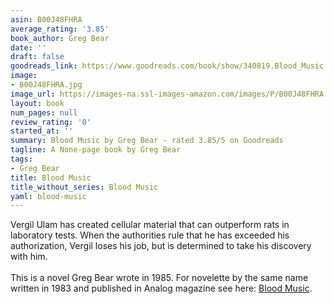 ```yaml
---
asin: B00J48FHRA
average_rating: '3.85'
book_author: Greg Bear
date: ''
draft: false
goodreads_link: https://www.goodreads.com/book/show/340819.Blood_Music
image:
- B00J48FHRA.jpg
image_url: https://images-na.ssl-images-amazon.com/images/P/B00J48FHRA.01._SCLZZZZZZZ.jpg
layout: book
num_pages: null
review_rating: '0'
started_at: ''
summary: Blood Music by Greg Bear - rated 3.85/5 on Goodreads
tagline: A None-page book by Greg Bear
tags:
- Greg Bear
title: Blood Music
title_without_series: Blood Music
yaml: blood-music
---
```


Vergil Ulam has created cellular material that can outperform rats in laboratory tests. When the authorities rule that he has exceeded his authorization, Vergil loses his job, but is determined to take his discovery with him.<br /><br />This is a novel Greg Bear wrote in 1985. For novelette by the same name written in 1983 and published in Analog magazine see here: <a href="https://www.goodreads.com/book/show/58356854-blood-music" rel="nofollow noopener">Blood Music</a>.